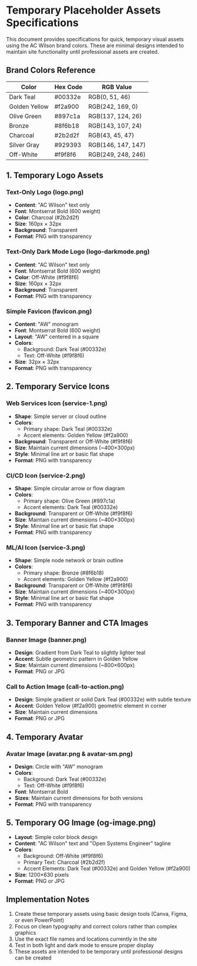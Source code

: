 # Temporary Placeholder Assets Specifications

This document provides specifications for quick, temporary visual assets using the AC Wilson brand colors. These are minimal designs intended to maintain site functionality until professional assets are created.

## Brand Colors Reference

| Color         | Hex Code | RGB Value          |
|---------------|----------|-------------------|
| Dark Teal     | #00332e  | RGB(0, 51, 46)    |
| Golden Yellow | #f2a900  | RGB(242, 169, 0)  |
| Olive Green   | #897c1a  | RGB(137, 124, 26) |
| Bronze        | #8f6b18  | RGB(143, 107, 24) |
| Charcoal      | #2b2d2f  | RGB(43, 45, 47)   |
| Silver Gray   | #929393  | RGB(146, 147, 147)|
| Off-White     | #f9f8f6  | RGB(249, 248, 246)|

## 1. Temporary Logo Assets

### Text-Only Logo (logo.png)
- **Content**: "AC Wilson" text only
- **Font**: Montserrat Bold (600 weight)
- **Color**: Charcoal (#2b2d2f)
- **Size**: 160px × 32px
- **Background**: Transparent
- **Format**: PNG with transparency

### Text-Only Dark Mode Logo (logo-darkmode.png)
- **Content**: "AC Wilson" text only
- **Font**: Montserrat Bold (600 weight)
- **Color**: Off-White (#f9f8f6)
- **Size**: 160px × 32px
- **Background**: Transparent
- **Format**: PNG with transparency

### Simple Favicon (favicon.png)
- **Content**: "AW" monogram
- **Font**: Montserrat Bold (600 weight)
- **Layout**: "AW" centered in a square
- **Colors**: 
  * Background: Dark Teal (#00332e)
  * Text: Off-White (#f9f8f6)
- **Size**: 32px × 32px
- **Format**: PNG with transparency

## 2. Temporary Service Icons

### Web Services Icon (service-1.png)
- **Shape**: Simple server or cloud outline
- **Colors**: 
  * Primary shape: Dark Teal (#00332e)
  * Accent elements: Golden Yellow (#f2a900)
- **Background**: Transparent or Off-White (#f9f8f6)
- **Size**: Maintain current dimensions (~400×300px)
- **Style**: Minimal line art or basic flat shape
- **Format**: PNG with transparency

### CI/CD Icon (service-2.png)
- **Shape**: Simple circular arrow or flow diagram
- **Colors**: 
  * Primary shape: Olive Green (#897c1a)
  * Accent elements: Dark Teal (#00332e)
- **Background**: Transparent or Off-White (#f9f8f6)
- **Size**: Maintain current dimensions (~400×300px)
- **Style**: Minimal line art or basic flat shape
- **Format**: PNG with transparency

### ML/AI Icon (service-3.png)
- **Shape**: Simple node network or brain outline
- **Colors**: 
  * Primary shape: Bronze (#8f6b18)
  * Accent elements: Golden Yellow (#f2a900)
- **Background**: Transparent or Off-White (#f9f8f6)
- **Size**: Maintain current dimensions (~400×300px)
- **Style**: Minimal line art or basic flat shape
- **Format**: PNG with transparency

## 3. Temporary Banner and CTA Images

### Banner Image (banner.png)
- **Design**: Gradient from Dark Teal to slightly lighter teal
- **Accent**: Subtle geometric pattern in Golden Yellow
- **Size**: Maintain current dimensions (~800×600px)
- **Format**: PNG or JPG

### Call to Action Image (call-to-action.png)
- **Design**: Simple gradient or solid Dark Teal (#00332e) with subtle texture
- **Accent**: Golden Yellow (#f2a900) geometric element in corner
- **Size**: Maintain current dimensions
- **Format**: PNG or JPG

## 4. Temporary Avatar

### Avatar Image (avatar.png & avatar-sm.png)
- **Design**: Circle with "AW" monogram
- **Colors**:
  * Background: Dark Teal (#00332e)
  * Text: Off-White (#f9f8f6)
- **Font**: Montserrat Bold
- **Sizes**: Maintain current dimensions for both versions
- **Format**: PNG with transparency

## 5. Temporary OG Image (og-image.png)

- **Layout**: Simple color block design
- **Content**: "AC Wilson" text and "Open Systems Engineer" tagline
- **Colors**:
  * Background: Off-White (#f9f8f6)
  * Primary Text: Charcoal (#2b2d2f)
  * Accent Elements: Dark Teal (#00332e) and Golden Yellow (#f2a900)
- **Size**: 1200×630 pixels
- **Format**: PNG or JPG

## Implementation Notes

1. Create these temporary assets using basic design tools (Canva, Figma, or even PowerPoint)
2. Focus on clean typography and correct colors rather than complex graphics
3. Use the exact file names and locations currently in the site
4. Test in both light and dark mode to ensure proper display
5. These assets are intended to be temporary until professional designs can be created


